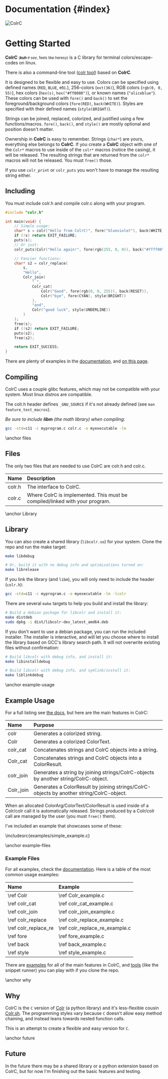 # Documentation {#index}

![ColrC](https://welbornprod.com/colrc/colrc-pixels.png)

# Getting Started

**ColrC** <small>(<i><b>kuh</b>·lr·see</i>, feels like heresy)</small>
is a C library for terminal colors/escape-codes on linux.

There is also a command-line tool ([colr tool](tool.html)) based on **ColrC**.

It is designed to be flexible and easy to use. Colors can be specified using
defined names (`RED`, `BLUE`, etc.), 256-colors (`ext(36)`),
RGB colors (`rgb(0, 0, 55)`), hex colors (`hex(s)`, `hex("#ff0000")`), or known names (`"aliceblue"`).
These colors can be used with `fore()` and `back()` to set the foreground/background
colors (`fore(RED)`, `back(WHITE)`).
Styles are specified with their defined names (`style(BRIGHT)`).

Strings can be joined, replaced, colorized, and justified using a few
functions/macros. `fore()`, `back()`, and `style()` are mostly optional
and position doesn't matter.

Ownership in **ColrC** is easy to remember. Strings (`char*`) are yours,
everything else belongs to **ColrC**. If you create a **ColrC** object with one
of the `Colr*` macros to use inside of the `colr*` macros (notice the casing),
it will be released. The resulting strings that are returned from the `colr*`
macros will not be released. You must `free()` those.

If you use `colr_print` or `colr_puts` you won't have to manage the resulting
string either.


## Including
You must include colr.h and compile colr.c along with your program.
```c
#include "colr.h"

int main(void) {
    // Simple usage:
    char* s = colr("Hello from ColrC!", fore("blueviolet"), back(WHITE));
    if (!s) return EXIT_FAILURE;
    puts(s);
    // Or just:
    colr_puts(Colr("Hello again!", fore(rgb(255, 0, 0)), back("#ffff00")));

    // Fancier functions:
    char* s2 = colr_replace(
        s,
        "Hello",
        Colr_join(
            " ",
            Colr_cat(
                Colr("Good", fore(rgb(0, 0, 255)), back(RESET)),
                Colr("bye", fore(CYAN), style(BRIGHT))
            ),
            "and",
            Colr("good luck", style(UNDERLINE))
        )
    );
    free(s);
    if (!s2) return EXIT_FAILURE;
    puts(s2);
    free(s2);

    return EXIT_SUCCESS;
}

```

There are plenty of examples in the [documentation](examples.html), and
[on this page](#example-usage).

## Compiling

ColrC uses a couple glibc features, which may not be compatible with your system.
Most linux distros are compatible.

The colr.h header defines `_GNU_SOURCE` if it's not already defined (see `man feature_test_macros`).

*Be sure to include **libm** (the math library) when compiling*:
```bash
gcc -std=c11 -c myprogram.c colr.c -o myexecutable -lm
```


\anchor files
## Files

The only two files that are needed to use ColrC are colr.h and colr.c.

Name   | Description
:----- | :---------------------------------------------
colr.h | The interface to ColrC.
colr.c | Where ColrC is implemented. This must be compiled/linked with your program.

\anchor Library
## Library

You can also create a shared library (`libcolr.so`) for your system. Clone the
repo and run the make target:
```bash
make libdebug

# Or, build it with no debug info and optimizations turned on:
make librelease
```

If you link the library (and `libm`), you will only need to include the header (`colr.h`):
```bash
gcc -std=c11 -c myprogram.c -o myexecutable -lm -lcolr
```

There are several `make` targets to help you build and install the library:
```bash
# Build a debian package for libcolr and install it:
make distdeb
sudo dpkg -i dist/libcolr-dev_latest_amd64.deb
```

If you don't want to use a debian package, you can run the included installer.
The installer is interactive, and will let you choose where to install the library based on GCC's
library search path. It will not overwrite existing files without confirmation:
```bash
# Build libcolr with debug info, and install it:
make libinstalldebug

# Build libcolr with debug info, and symlink/install it:
make liblinkdebug
```


\anchor example-usage
## Example Usage

For a full listing see [the docs](globals_defs.html), but here are
the main features in ColrC:

Name          | Purpose
:------------ | :------------------------------------------------------
colr          | Generates a colorized string.
Colr          | Generates a colorized ColorText.
colr_cat      | Concatenates strings and ColrC objects into a string.
Colr_cat      | Concatenates strings and ColrC objects into a ColorResult.
colr_join     | Generates a string by joining strings/ColrC-objects by another string/ColrC-object.
Colr_join     | Generates a ColorResult by joining strings/ColrC-objects by another string/ColrC-object.

When an allocated ColorArg/ColorText/ColorResult is used inside of a Colr/colr
call it is automatically released.
Strings produced by a Colr/colr call are managed by the user (you must `free()` them).

I've included an example that showcases some of these:

\includesrc{examples/simple_example.c}

\anchor example-files
### Example Files

For all examples, check the [documentation](examples.html).
Here is a table of the most common usage examples:

Name                  | Example
:-------------------- | :-----------------------------
\ref Colr             | \ref Colr_example.c
\ref colr_cat         | \ref colr_cat_example.c
\ref colr_join        | \ref colr_join_example.c
\ref colr_replace     | \ref colr_replace_example.c
\ref colr_replace_re  | \ref colr_replace_re_example.c
\ref fore             | \ref fore_example.c
\ref back             | \ref back_example.c
\ref style            | \ref style_example.c

There are [examples](examples.html) for all of the main features in ColrC,
and [tools](tools.html) (like the snippet runner) you can play with if you clone
the repo.

\anchor why
## Why

ColrC is the `C` version of [Colr](https://github.com/welbornprod/colr)
(a python library) and it's less-flexible cousin
[Colr.sh](https://github.com/welbornprod/colr.sh).
The programming styles vary because `C` doesn't allow easy method chaining,
and instead leans towards nested function calls.

This is an attempt to create a flexible and easy version for `C`.

\anchor future
## Future

In the future there may be a shared library or a python extension based on
ColrC, but for now I'm finishing out the basic features and testing.

